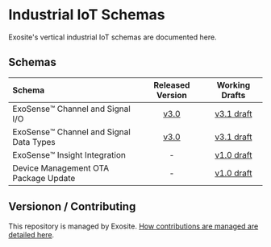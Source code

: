 # Industrial IoT Schemas

Exosite's vertical industrial IoT schemas are documented here. 


## Schemas
| Schema | Released Version | Working Drafts |
| :----- | :--------------: | :------------: |
| ExoSense™️ Channel and Signal I/O | [v3.0 ](https://github.com/exosite/industrial_iot_schema/blob/master/channel-signal_io_schema.md) | [v3.1 draft](https://github.com/exosite/industrial_iot_schema/blob/working_draft/channel-signal_io_schema.md) |
| ExoSense™️ Channel and Signal Data Types| [v3.0](https://github.com/exosite/industrial_iot_schema/master/data-types.md) | [v3.1 draft](https://github.com/exosite/industrial_iot_schema/blob/working_draft/data-types.md) |
| ExoSense™️ Insight Integration | - | [v1.0 draft](https://github.com/exosite/industrial_iot_schema/blob/working_draft/insight_transform_integration_schema.md) |
| Device Management OTA Package Update | - | [v1.0 draft](https://github.com/exosite/industrial_iot_schema/blob/working_draft/ota_update_schema.md) |



## Versionon / Contributing 
This repository is managed by Exosite.  [How contributions are managed are detailed here](contributing.md).

